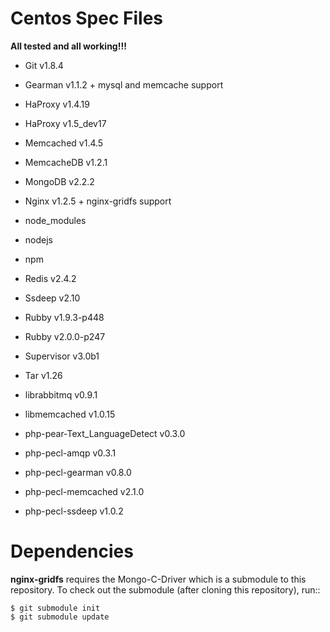 Centos Spec Files
=================

**All tested and all working!!!**

* Git v1.8.4
* Gearman v1.1.2 + mysql and memcache support
* HaProxy v1.4.19
* HaProxy v1.5_dev17
* Memcached v1.4.5
* MemcacheDB v1.2.1
* MongoDB v2.2.2
* Nginx v1.2.5 + nginx-gridfs support
* node_modules
* nodejs
* npm
* Redis v2.4.2
* Ssdeep v2.10
* Rubby v1.9.3-p448
* Rubby v2.0.0-p247
* Supervisor v3.0b1
* Tar v1.26

* librabbitmq v0.9.1
* libmemcached v1.0.15
* php-pear-Text_LanguageDetect v0.3.0
* php-pecl-amqp v0.3.1
* php-pecl-gearman v0.8.0
* php-pecl-memcached v2.1.0
* php-pecl-ssdeep v1.0.2


Dependencies
============

**nginx-gridfs** requires the Mongo-C-Driver which is a submodule to
this repository. To check out the submodule (after cloning this
repository), run::

    $ git submodule init
    $ git submodule update


